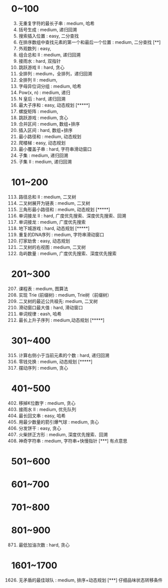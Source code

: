 # 0~100
3. 无重复字符的最长子串 : medium, 哈希
22. 括号生成 : medium, 递归回溯
35. 搜索插入位置 : easy, 二分查找
34. 在排序数组中查找元素的第一个和最后一个位置 : medium, 二分查找 [**]
38. 外观数列 : easy, 
40. 组合总和 II : medium, 递归回溯
42. 接雨水 : hard, 双指针
45. 跳跃游戏 II : hard, 贪心
46. 全排列 : medium，全排列，递归回溯
47. 全排列 II : medium, 
49. 字母异位词分组 : medium, 哈希
50. Pow(x, n) : medium, 递归
51. N 皇后 : hard, 递归回溯
53. 最大子序和 : easy, 动态规划 [*****]
54. 螺旋矩阵 : medium, 
55. 跳跃游戏 : medium, 贪心
56. 合并区间 : medium, 数组+排序
57. 插入区间 : hard, 数组+排序
64. 最小路径和 : medium, 动态规划
70. 爬楼梯 : easy, 动态规划
76. 最小覆盖子串 : hard, 字符串滑动窗口
78. 子集 : medium, 递归回溯
90. 子集 II : medium, 递归回溯

# 101~200
113. 路径总和 II : medium, 二叉树
114. 二叉树展开为链表 : medium, 二叉树
120. 三角形最小路径和 : medium, 动态规划 [*****]
126. 单词接龙 II : hard, 广度优先搜索、深度优先搜索、回溯
127. 单词接龙 : medium, 广度优先搜索
174. 地下城游戏 : hard, 动态规划 [*****]
187. 重复的DNA序列 : medium, 字符串滑动窗口
198. 打家劫舍 : easy, 动态规划
199. 二叉树的右视图 : medium, 二叉树
200. 岛屿数量 : medium, 广度优先搜索、深度优先搜索

# 201~300
207. 课程表 : medium, 图算法
208. 实现 Trie (前缀树) : medium, Trie树（前缀树）
236. 二叉树的最近公共祖先: medium, 二叉树
239. 滑动窗口最大值 : hard, 滑动窗口
290. 单词规律 : eash, 哈希
300. 最长上升子序列 : medium,动态规划 [*****]

# 301~400
315. 计算右侧小于当前元素的个数 : hard, 递归回溯
322. 零钱兑换 : medium, 动态规划 [*****]
376. 摆动序列 : medium, 贪心

# 401~500
402. 移掉K位数字 : medium, 贪心
407. 接雨水 II : medium, 优先队列
409. 最长回文串 : easy, 哈希
452. 用最少数量的箭引爆气球 : medium, 贪心
455. 分发饼干 : easy, 贪心
473. 火柴拼正方形 : medium, 深度优先搜索、回溯
481. 神奇字符串 : medium, 字符串+快慢指针 [***] 有点意思

# 501~600

# 601~700

# 701~800

# 801~900
871. 最低加油次数 : hard, 贪心




# 1601~1700
1626. 无矛盾的最佳球队 : medium, 排序+动态规划 [***] 仔细品味状态转移条件